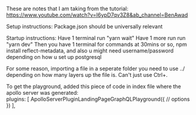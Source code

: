 These are notes that I am taking from the tutorial: https://www.youtube.com/watch?v=I6ypD7qv3Z8&ab_channel=BenAwad

Setup instructions:
Package.json should be universally relevant

Startup instructions:
Have 1 terminal run "yarn wait"
Have 1 more run run "yarn dev"
Then you have 1 terminal for commands
at 30mins or so, npm install reflect-metadata, and also u might need username/password depending on how u set up postgresql

For some reason, importing a file in a seperate folder you need to use ../ depending on how many layers up the file is. Can't just use Ctrl+.

To get the playground, added this piece of code in index file where the apollo server was generated:         
plugins: [
            ApolloServerPluginLandingPageGraphQLPlayground({
              // options
            })
          ],

